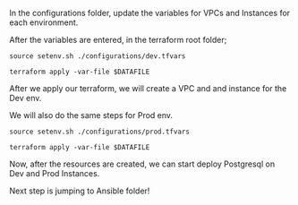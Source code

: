 In the configurations folder, update the variables for VPCs and Instances for each environment. 

After the variables are entered, in the terraform root folder;

`source setenv.sh ./configurations/dev.tfvars`

`terraform apply -var-file $DATAFILE`

After we apply our terraform, we will create a VPC and and instance for the Dev env. 

We will also do the same steps for Prod env.

`source setenv.sh ./configurations/prod.tfvars`

`terraform apply -var-file $DATAFILE`


Now, after the resources are created, we can start deploy Postgresql on Dev and Prod Instances. 

Next step is jumping to Ansible folder!